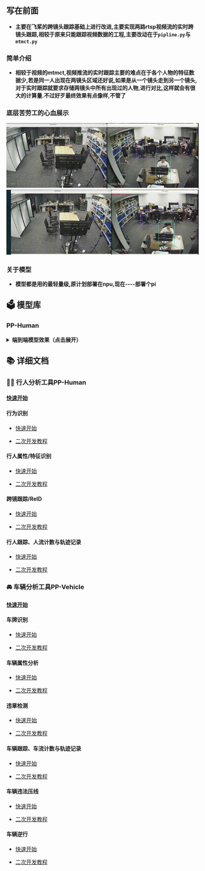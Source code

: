 

<img src="https://user-images.githubusercontent.com/48054808/185032511-0c97b21c-8bab-4ab1-89ee-16e5e81c22cc.png" title="" alt="" data-align="center">


## 写在前面
- **主要在飞桨的跨镜头跟踪基础上进行改进,主要实现两路rtsp视频流的实时跨镜头跟踪,相较于原来只能跟踪视频数据的工程,主要改动在于```pipline.py```与```mtmct.py```**

### 简单介绍
- **相较于视频的mtmct,视频推流的实时跟踪主要的难点在于各个人物的特征数据少,若是同一人出现在两镜头区域还好说,如果是从一个镜头走到另一个镜头,对于实时跟踪就要求存储两镜头中所有出现过的人物,进行对比,这样就会有很大的计算量.不过好歹最终效果有点像样,不管了**

### 底层苦劳工的心血展示
![基本效果](mtmct.gif)
![Alt text](<录屏 2023年07月26日 10时13 -big-original.gif>)

### 关于模型
- **模型都是用的最轻量级,原计划部署在npu,现在----部署个pi**
## 🗳 模型库

### PP-Human

<details>
<summary><b>端到端模型效果（点击展开）</b></summary>

|         任务         |  端到端速度（ms）  |                                                                                                                                         模型方案                                                                                                                                         |                             模型体积                              |
| :------------------: | :----------------: | :--------------------------------------------------------------------------------------------------------------------------------------------------------------------------------------------------------------------------------------------------------------------------------------: | :---------------------------------------------------------------: |
|  行人检测（高精度）  |       25.1ms       |                                                                                             [多目标跟踪](https://bj.bcebos.com/v1/paddledet/models/pipeline/mot_ppyoloe_l_36e_pipeline.zip)                                                                                              |                               182M                                |
|  行人检测（轻量级）  |       16.2ms       |                                                                                             [多目标跟踪](https://bj.bcebos.com/v1/paddledet/models/pipeline/mot_ppyoloe_s_36e_pipeline.zip)                                                                                              |                                27M                                |
| 行人检测（超轻量级） |  10ms(Jetson AGX)  |                                                                                [多目标跟踪](https://bj.bcebos.com/v1/paddledet/models/pipeline/pphuman/ppyoloe_plus_crn_t_auxhead_320_60e_pphuman.tar.gz)                                                                                |                                17M                                |
|  行人跟踪（高精度）  |       31.8ms       |                                                                                             [多目标跟踪](https://bj.bcebos.com/v1/paddledet/models/pipeline/mot_ppyoloe_l_36e_pipeline.zip)                                                                                              |                               182M                                |
|  行人跟踪（轻量级）  |       21.0ms       |                                                                                             [多目标跟踪](https://bj.bcebos.com/v1/paddledet/models/pipeline/mot_ppyoloe_s_36e_pipeline.zip)                                                                                              |                                27M                                |
| 行人跟踪（超轻量级） | 13.2ms(Jetson AGX) |                                                                                [多目标跟踪](https://bj.bcebos.com/v1/paddledet/models/pipeline/pphuman/ppyoloe_plus_crn_t_auxhead_320_60e_pphuman.tar.gz)                                                                                |                                17M                                |
|    跨镜跟踪(REID)    |     单人1.5ms      |                                                                                                        [REID](https://bj.bcebos.com/v1/paddledet/models/pipeline/reid_model.zip)                                                                                                         |                             REID：92M                             |
|  属性识别（高精度）  |     单人8.5ms      |                                            [目标检测](https://bj.bcebos.com/v1/paddledet/models/pipeline/mot_ppyoloe_l_36e_pipeline.zip)<br> [属性识别](https://bj.bcebos.com/v1/paddledet/models/pipeline/strongbaseline_r50_30e_pa100k.zip)                                            |                  目标检测：182M<br>属性识别：86M                  |
|  属性识别（轻量级）  |     单人7.1ms      |                                            [目标检测](https://bj.bcebos.com/v1/paddledet/models/pipeline/mot_ppyoloe_l_36e_pipeline.zip)<br> [属性识别](https://bj.bcebos.com/v1/paddledet/models/pipeline/strongbaseline_r50_30e_pa100k.zip)                                            |                  目标检测：182M<br>属性识别：86M                  |
|       摔倒识别       |      单人10ms      | [多目标跟踪](https://bj.bcebos.com/v1/paddledet/models/pipeline/mot_ppyoloe_l_36e_pipeline.zip) <br> [关键点检测](https://bj.bcebos.com/v1/paddledet/models/pipeline/dark_hrnet_w32_256x192.zip) <br> [基于关键点行为识别](https://bj.bcebos.com/v1/paddledet/models/pipeline/STGCN.zip) | 多目标跟踪：182M<br>关键点检测：101M<br>基于关键点行为识别：21.8M |
|       闯入识别       |       31.8ms       |                                                                                             [多目标跟踪](https://bj.bcebos.com/v1/paddledet/models/pipeline/mot_ppyoloe_l_36e_pipeline.zip)                                                                                              |                               182M                                |
|       打架识别       |       19.7ms       |                                                                                              [视频分类](https://bj.bcebos.com/v1/paddledet/models/pipeline/mot_ppyoloe_l_36e_pipeline.zip)                                                                                               |                                90M                                |
|       抽烟识别       |     单人15.1ms     |                                    [目标检测](https://bj.bcebos.com/v1/paddledet/models/pipeline/mot_ppyoloe_l_36e_pipeline.zip)<br>[基于人体id的目标检测](https://bj.bcebos.com/v1/paddledet/models/pipeline/ppyoloe_crn_s_80e_smoking_visdrone.zip)                                    |            目标检测：182M<br>基于人体id的目标检测：27M            |
|      打电话识别      |       单人ms       |                                      [目标检测](https://bj.bcebos.com/v1/paddledet/models/pipeline/mot_ppyoloe_l_36e_pipeline.zip)<br>[基于人体id的图像分类](https://bj.bcebos.com/v1/paddledet/models/pipeline/PPHGNet_tiny_calling_halfbody.zip)                                       |            目标检测：182M<br>基于人体id的图像分类：45M            |


点击模型方案中的模型即可下载指定模型，下载后解压存放至`./output_inference`目录中

</details>



## 📚 详细文档

### 🚶‍♀️ 行人分析工具PP-Human

#### [快速开始](docs/tutorials/PPHuman_QUICK_STARTED.md)

#### 行为识别

- [快速开始](docs/tutorials/pphuman_action.md)

- [二次开发教程](../../docs/advanced_tutorials/customization/action_recognotion/README.md)

#### 行人属性/特征识别

- [快速开始](docs/tutorials/pphuman_attribute.md)

- [二次开发教程](../../docs/advanced_tutorials/customization/pphuman_attribute.md)

#### 跨镜跟踪/ReID

- [快速开始](docs/tutorials/pphuman_mtmct.md)

- [二次开发教程](../../docs/advanced_tutorials/customization/pphuman_mtmct.md)

#### 行人跟踪、人流计数与轨迹记录

- [快速开始](docs/tutorials/pphuman_mot.md)

- [二次开发教程](../../docs/advanced_tutorials/customization/pphuman_mot.md)

### 🚘 车辆分析工具PP-Vehicle

#### [快速开始](docs/tutorials/PPVehicle_QUICK_STARTED.md)

#### 车牌识别

- [快速开始](docs/tutorials/ppvehicle_plate.md)

- [二次开发教程](../../docs/advanced_tutorials/customization/ppvehicle_plate.md)

#### 车辆属性分析

- [快速开始](docs/tutorials/ppvehicle_attribute.md)

- [二次开发教程](../../docs/advanced_tutorials/customization/ppvehicle_attribute.md)

#### 违章检测

- [快速开始](docs/tutorials/ppvehicle_illegal_parking.md)

- [二次开发教程](../../docs/advanced_tutorials/customization/pphuman_mot.md)

#### 车辆跟踪、车流计数与轨迹记录

- [快速开始](docs/tutorials/ppvehicle_mot.md)

- [二次开发教程](../../docs/advanced_tutorials/customization/pphuman_mot.md)

#### 车辆违法压线

- [快速开始](docs/tutorials/ppvehicle_press.md)

- [二次开发教程](../../docs/advanced_tutorials/customization/ppvehicle_violation.md)

#### 车辆逆行

- [快速开始](docs/tutorials/ppvehicle_retrograde.md)

- [二次开发教程](../../docs/advanced_tutorials/customization/ppvehicle_violation.md)
